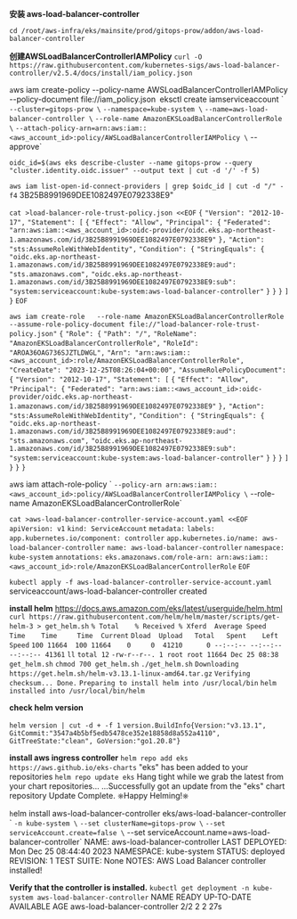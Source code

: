 **安装 aws-load-balancer-controller**

`cd /root/aws-infra/eks/mainsite/prod/gitops-prow/addon/aws-load-balancer-controller`

**创建AWSLoadBalancerControllerIAMPolicy**
`curl -O https://raw.githubusercontent.com/kubernetes-sigs/aws-load-balancer-controller/v2.5.4/docs/install/iam_policy.json`

`a`ws iam create-policy --policy-name AWSLoadBalancerControllerIAMPolicy --policy-document file://iam_policy.json`
`eksctl create iamserviceaccount \`
  `--cluster=gitops-prow \`
  `--namespace=kube-system \`
  `--name=aws-load-balancer-controller \`
  `--role-name AmazonEKSLoadBalancerControllerRole \`
  `--attach-policy-arn=arn:aws:iam::<aws_account_id>:policy/AWSLoadBalancerControllerIAMPolicy \`
  --approve`

`oidc_id=$(aws eks describe-cluster --name gitops-prow --query "cluster.identity.oidc.issuer" --output text | cut -d '/' -f 5)`

`aws iam list-open-id-connect-providers | grep $oidc_id | cut -d "/" -f4`
3B25B8991969DEE1082497E0792338E9"

`cat >load-balancer-role-trust-policy.json <<EOF`
`{`
    `"Version": "2012-10-17",`
    `"Statement": [`
        `{`
            `"Effect": "Allow",`
            `"Principal": {`
                `"Federated": "arn:aws:iam::<aws_account_id>:oidc-provider/oidc.eks.ap-northeast-1.amazonaws.com/id/3B25B8991969DEE1082497E0792338E9"`
            `},`
            `"Action": "sts:AssumeRoleWithWebIdentity",`
            `"Condition": {`
                `"StringEquals": {`
                    `"oidc.eks.ap-northeast-1.amazonaws.com/id/3B25B8991969DEE1082497E0792338E9:aud": "sts.amazonaws.com",`
                    `"oidc.eks.ap-northeast-1.amazonaws.com/id/3B25B8991969DEE1082497E0792338E9:sub": "system:serviceaccount:kube-system:aws-load-balancer-controller"`
                `}`
            `}`
        `}`
    `]`
`}`
`EOF`

`aws iam create-role   --role-name AmazonEKSLoadBalancerControllerRole   --assume-role-policy-document file://"load-balancer-role-trust-policy.json"`
`{`
    `"Role": {`
        `"Path": "/",`
        `"RoleName": "AmazonEKSLoadBalancerControllerRole",`
        `"RoleId": "AROA36OAG736SJZTLDWGL",`
        `"Arn": "arn:aws:iam::<aws_account_id>:role/AmazonEKSLoadBalancerControllerRole",`
        `"CreateDate": "2023-12-25T08:26:04+00:00",`
        `"AssumeRolePolicyDocument": {`
            `"Version": "2012-10-17",`
            `"Statement": [`
                `{`
                    `"Effect": "Allow",`
                    `"Principal": {`
                        `"Federated": "arn:aws:iam::<aws_account_id>:oidc-provider/oidc.eks.ap-northeast-1.amazonaws.com/id/3B25B8991969DEE1082497E0792338E9"`
                    `},`
                    `"Action": "sts:AssumeRoleWithWebIdentity",`
                    `"Condition": {`
                        `"StringEquals": {`
                            `"oidc.eks.ap-northeast-1.amazonaws.com/id/3B25B8991969DEE1082497E0792338E9:aud": "sts.amazonaws.com",`
                            `"oidc.eks.ap-northeast-1.amazonaws.com/id/3B25B8991969DEE1082497E0792338E9:sub": "system:serviceaccount:kube-system:aws-load-balancer-controller"`
                        `}`
                    `}`
                `}`
            `]`
        `}`
    `}`
`}`

`a`ws iam attach-role-policy \`
  `--policy-arn arn:aws:iam::<aws_account_id>:policy/AWSLoadBalancerControllerIAMPolicy \`
  --role-name AmazonEKSLoadBalancerControllerRole`

`cat >aws-load-balancer-controller-service-account.yaml <<EOF`
`apiVersion: v1`
`kind: ServiceAccount`
`metadata:`
  `labels:`
    `app.kubernetes.io/component: controller`
    `app.kubernetes.io/name: aws-load-balancer-controller`
  `name: aws-load-balancer-controller`
  `namespace: kube-system`
  `annotations:`
    `eks.amazonaws.com/role-arn: arn:aws:iam::<aws_account_id>:role/AmazonEKSLoadBalancerControllerRole`
`EOF`

`kubectl apply -f aws-load-balancer-controller-service-account.yaml`
serviceaccount/aws-load-balancer-controller created

**install helm** https://docs.aws.amazon.com/eks/latest/userguide/helm.html
`curl https://raw.githubusercontent.com/helm/helm/master/scripts/get-helm-3 > get_helm.sh`
  `% Total    % Received % Xferd  Average Speed   Time    Time     Time  Current`
                                 `Dload  Upload   Total   Spent    Left  Speed`
`100 11664  100 11664    0     0  41210      0 --:--:-- --:--:-- --:--:-- 41361`
`ll`
`total 12`
`-rw-r--r--. 1 root root 11664 Dec 25 08:38 get_helm.sh`
`chmod 700 get_helm.sh`
`./get_helm.sh`
`Downloading https://get.helm.sh/helm-v3.13.1-linux-amd64.tar.gz`
`Verifying checksum... Done.`
`Preparing to install helm into /usr/local/bin`
`helm installed into /usr/local/bin/helm`

**check helm version**

`helm version | cut -d + -f 1`
`version.BuildInfo{Version:"v3.13.1", GitCommit:"3547a4b5bf5edb5478ce352e18858d8a552a4110", GitTreeState:"clean", GoVersion:"go1.20.8"}`

**install aws ingress controller**
`helm repo add eks https://aws.github.io/eks-charts`
"eks" has been added to your repositories
`helm repo update eks`
Hang tight while we grab the latest from your chart repositories...
...Successfully got an update from the "eks" chart repository
Update Complete. ⎈Happy Helming!⎈

`h`elm install aws-load-balancer-controller eks/aws-load-balancer-controller \`
  `-n kube-system \`
  `--set clusterName=gitops-prow \`
  `--set serviceAccount.create=false \`
  --set serviceAccount.name=aws-load-balancer-controller` 
NAME: aws-load-balancer-controller
LAST DEPLOYED: Mon Dec 25 08:44:40 2023
NAMESPACE: kube-system
STATUS: deployed
REVISION: 1
TEST SUITE: None
NOTES:
AWS Load Balancer controller installed!

**Verify that the controller is installed.**
`kubectl get deployment -n kube-system aws-load-balancer-controller`
NAME                           READY   UP-TO-DATE   AVAILABLE   AGE
aws-load-balancer-controller   2/2     2            2           27s
